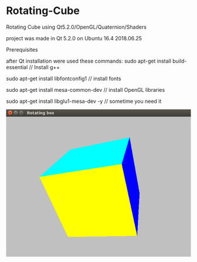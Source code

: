 # Rotating-Cube
Rotating Cube using Qt5.2.0/OpenGL/Quaternion/Shaders

project was made in Qt 5.2.0 on Ubuntu 16.4  2018.06.25

Prerequisites

after Qt installation were used these commands:
sudo apt-get install build-essential // Install g++

sudo apt-get install libfontconfig1  // install fonts

sudo apt-get install mesa-common-dev // install OpenGL libraries

sudo apt-get install libglu1-mesa-dev -y // sometime you need it

![printscreen](pict.png)
